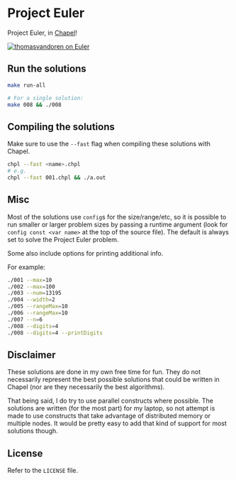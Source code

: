 Project Euler
=============

Project Euler, in [Chapel](http://chapel.cray.com/)!

[![thomasvandoren on Euler](https://projecteuler.net/profile/thomasvandoren.png)](https://projecteuler.net/profile/thomasvandoren.png)

Run the solutions
-----------------

```bash
make run-all

# For a single solution:
make 008 && ./008
```

Compiling the solutions
-----------------------

Make sure to use the `--fast` flag when compiling these solutions with Chapel.

```bash
chpl --fast <name>.chpl
# e.g.
chpl --fast 001.chpl && ./a.out
```

Misc
----

Most of the solutions use `config`s for the size/range/etc, so it is possible
to run smaller or larger problem sizes by passing a runtime argument (look for
`config const <var name>` at the top of the source file). The default is always
set to solve the Project Euler problem.

Some also include options for printing additional info.

For example:

```bash
./001 --max=10
./002 --max=100
./003 --num=13195
./004 --width=2
./005 --rangeMax=10
./006 --rangeMax=10
./007 --n=6
./008 --digits=4
./008 --digits=4 --printDigits
```

Disclaimer
----------

These solutions are done in my own free time for fun. They do not necessarily
represent the best possible solutions that could be written in Chapel (nor are
they necessarily the best algorithms).

That being said, I do try to use parallel constructs where possible. The
solutions are written (for the most part) for my laptop, so not attempt is made
to use constructs that take advantage of distributed memory or multiple
nodes. It would be pretty easy to add that kind of support for most solutions
though.

License
-------

Refer to the `LICENSE` file.
